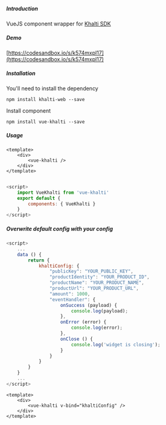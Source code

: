 ##### Introduction
VueJS component wrapper for [Khalti SDK](https://github.com/khalti/khalti-sdk-web)

##### Demo
[https://codesandbox.io/s/k574mxpl17](https://codesandbox.io/s/k574mxpl17)

##### Installation
You'll need to install the dependency

`npm install khalti-web --save`

Install component

`npm install vue-khalti --save`

##### Usage

```
<template>
	<div>
		<vue-khalti />
	</div>
</template>
```
```javascript

<script>
	import VueKhalti from 'vue-khalti'
	export default {
		components: { VueKhalti }
	}
</script>
```

##### Overwrite default config with your config

```javascript
<script>
	...
	data () {
		return {
			khaltiConfig: {
				"publicKey": "YOUR_PUBLIC_KEY",
			    "productIdentity": "YOUR_PRODUCT_ID",
			    "productName": "YOUR_PRODUCT_NAME",
			    "productUrl": "YOUR_PRODUCT_URL",
			    "amount": 1000,
			    "eventHandler": {
			        onSuccess (payload) {
			            console.log(payload);
			        },
			        onError (error) {
			            console.log(error);
			        },
			        onClose () {
			            console.log('widget is closing');
			        }
			    }
			}
		}
	}
	...
</script>
```
```
<template>
	<div>
		<vue-khalti v-bind="khaltiConfig" />
	</div>
</template>
```




